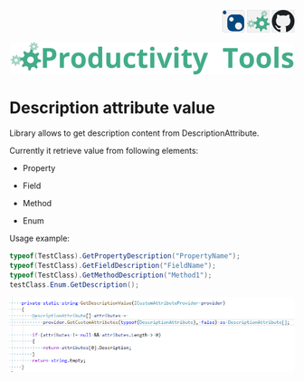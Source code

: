 <!--Category:C#--> 
 <p align="right">
    <a href="https://www.nuget.org/packages/ProductivityTools.DescriptionValue/"><img src="Images/Header/Nuget_border_40px.png" /></a>
    <a href="http://productivitytools.tech/description-attribute-value/"><img src="Images/Header/ProductivityTools_green_40px_2.png" /><a> 
    <a href="https://www.github.com/pwujczyk/ProductivityTools.DescriptionValue"><img src="Images/Header/Github_border_40px.png" /></a>
</p>
<p align="center">
    <a href="http://productivitytools.tech/">
        <img src="Images/Header/LogoTitle_green_500px.png" />
    </a>
</p>


# Description attribute value

Library allows to get description content from DescriptionAttribute.
<!--more-->

Currently it retrieve value from following elements:

- Property

- Field 

- Method

- Enum



Usage example:
```c#
typeof(TestClass).GetPropertyDescription("PropertyName"); 
typeof(TestClass).GetFieldDescription("FieldName"); 
typeof(TestClass).GetMethodDescription("Method1"); 
testClass.Enum.GetDescription();
```

<img src="Images/GetDescription.png" />